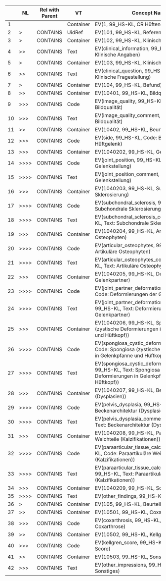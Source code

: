 |    | NL       | Rel with Parent | VT        | Concept Name                                                                                                                    | VM | Req Type | Condition | Value Set Constraint |
|----|----------|-----------------|-----------|---------------------------------------------------------------------------------------------------------------------------------|----|----------|-----------|----------------------|
| 1  |          |                 | Container | EV(1, 99\_HS-KL, CR Hüftendoprothetik)                                                                                          | 1  | M        |           |                      |
| 2  | \>       | CONTAINS        | UidRef    | EV(101, 99\_HS-KL, ReferencedSeries)                                                                                            | 1  | M        |           |                      |
| 3  | \>       | CONTAINS        | Container | EV(102, 99\_HS-KL, Klinische Angaben)                                                                                           | 1  | M        |           |                      |
| 4  | \>\>     | CONTAINS        | Text      | EV(clinical\_information, 99\_HS-KL, Text: Klinische Angaben)                                                                   | 1  | M        |           |                      |
| 5  | \>       | CONTAINS        | Container | EV(103, 99\_HS-KL, Klinische Fragestellung)                                                                                     | 1  | M        |           |                      |
| 6  | \>\>     | CONTAINS        | Text      | EV(clinical\_question, 99\_HS-KL, Text: Klinische Fragestellung)                                                                | 1  | M        |           |                      |
| 7  | \>       | CONTAINS        | Container | EV(104, 99\_HS-KL, Befund)                                                                                                      | 1  | M        |           |                      |
| 8  | \>\>     | CONTAINS        | Container | EV(10401, 99\_HS-KL, Bildqualität)                                                                                              | 1  | M        |           |                      |
| 9  | \>\>\>   | CONTAINS        | Code      | EV(image\_quality, 99\_HS-KL, Code: Bildqualität)                                                                               | 1  | M        |           | CID 6044             |
| 10 | \>\>\>   | CONTAINS        | Text      | EV(image\_quality\_comment, 99\_HS-KL, Text: Bildqualität)                                                                      | 1  | M        |           |                      |
| 11 | \>\>     | CONTAINS        | Container | EV(10402, 99\_HS-KL, Beurteiltes Hüftgelenk)                                                                                    | 1  | M        |           |                      |
| 12 | \>\>\>   | CONTAINS        | Code      | EV(side, 99\_HS-KL, Code: Beurteiltes Hüftgelenk)                                                                               | 1  | M        |           | CID 247              |
| 13 | \>\>\>   | CONTAINS        | Container | EV(1040202, 99\_HS-KL, Gelenkstellung)                                                                                          | 1  | M        |           |                      |
| 14 | \>\>\>\> | CONTAINS        | Code      | EV(joint\_position, 99\_HS-KL, Code: Gelenkstellung)                                                                            | 1  | M        |           | CID 99\_1            |
| 15 | \>\>\>\> | CONTAINS        | Text      | EV(joint\_position\_comment, 99\_HS-KL, Text: Gelenkstellung)                                                                   | 1  | M        |           |                      |
| 16 | \>\>\>   | CONTAINS        | Container | EV(1040203, 99\_HS-KL, Subchondrale Sklerosierung)                                                                              | 1  | M        |           |                      |
| 17 | \>\>\>\> | CONTAINS        | Code      | EV(subchondral\_sclerosis, 99\_HS-KL, Code: Subchondrale Sklerosierung)                                                         | 1  | M        |           | CID 99\_2            |
| 18 | \>\>\>\> | CONTAINS        | Text      | EV(subchondral\_sclerosis\_comment, 99\_HS-KL, Text: Subchondrale Sklerosierung)                                                | 1  | M        |           |                      |
| 19 | \>\>\>   | CONTAINS        | Container | EV(1040204, 99\_HS-KL, Artikuläre Osteophyten)                                                                                  | 1  | M        |           |                      |
| 20 | \>\>\>\> | CONTAINS        | Code      | EV(articular\_osteophytes, 99\_HS-KL, Code: Artikuläre Osteophyten)                                                             | 1  | M        |           | CID 99\_2            |
| 21 | \>\>\>\> | CONTAINS        | Text      | EV(articular\_osteophytes\_comment, 99\_HS-KL, Text: Artikuläre Osteophyten)                                                    | 1  | M        |           |                      |
| 22 | \>\>\>   | CONTAINS        | Container | EV(1040205, 99\_HS-KL, Deformierungen der Gelenkpartner)                                                                        | 1  | M        |           |                      |
| 23 | \>\>\>\> | CONTAINS        | Code      | EV(joint\_partner\_deformation, 99\_HS-KL, Code: Deformierungen der Gelenkpartner)                                              | 1  | M        |           | CID 99\_2            |
| 24 | \>\>\>\> | CONTAINS        | Text      | EV(joint\_partner\_deformation\_comment, 99\_HS-KL, Text: Deformierungen der Gelenkpartner)                                     | 1  | M        |           |                      |
| 25 | \>\>\>   | CONTAINS        | Container | EV(1040206, 99\_HS-KL, Spongiosa (zystische Deformierungen in Gelenkpfanne und Hüftkopf))                                       | 1  | M        |           |                      |
| 26 | \>\>\>\> | CONTAINS        | Code      | EV(spongiosa\_cystic\_deformation, 99\_HS-KL, Code: Spongiosa (zystische Deformierungen in Gelenkpfanne und Hüftkopf))          | 1  | M        |           | CID 99\_2            |
| 27 | \>\>\>\> | CONTAINS        | Text      | EV(spongiosa\_cystic\_deformation\_comment, 99\_HS-KL, Text: Spongiosa (zystische Deformierungen in Gelenkpfanne und Hüftkopf)) | 1  | M        |           |                      |
| 28 | \>\>\>   | CONTAINS        | Container | EV(1040207, 99\_HS-KL, Beckenarchitektur (Dysplasien))                                                                          | 1  | M        |           |                      |
| 29 | \>\>\>\> | CONTAINS        | Code      | EV(pelvis\_dysplasia, 99\_HS-KL, Code: Beckenarchitektur (Dysplasien))                                                          | 1  | M        |           | CID 231              |
| 30 | \>\>\>\> | CONTAINS        | Text      | EV(pelvis\_dysplasia\_comment, 99\_HS-KL, Text: Beckenarchitektur (Dysplasien))                                                 | 1  | M        |           |                      |
| 31 | \>\>\>   | CONTAINS        | Container | EV(1040208, 99\_HS-KL, Paraartikuläre Weichteile (Kalzifikationen))                                                             | 1  | M        |           |                      |
| 32 | \>\>\>\> | CONTAINS        | Code      | EV(paraarticular\_tissue\_calcification, 99\_HS-KL, Code: Paraartikuläre Weichteile (Kalzifikationen))                          | 1  | M        |           | CID 99\_3            |
| 33 | \>\>\>\> | CONTAINS        | Text      | EV(paraarticular\_tissue\_calcification\_comment, 99\_HS-KL, Text: Paraartikuläre Weichteile (Kalzifikationen))                 | 1  | M        |           |                      |
| 34 | \>\>\>   | CONTAINS        | Container | EV(1040209, 99\_HS-KL, Sonstiges)                                                                                               | 1  | M        |           |                      |
| 35 | \>\>\>\> | CONTAINS        | Text      | EV(other\_findings, 99\_HS-KL, Text: Sonstiges)                                                                                 | 1  | M        |           |                      |
| 36 | \>       | CONTAINS        | Container | EV(105, 99\_HS-KL, Beurteilung)                                                                                                 | 1  | M        |           |                      |
| 37 | \>\>     | CONTAINS        | Container | EV(10501, 99\_HS-KL, Coxarthrose)                                                                                               | 1  | M        |           |                      |
| 38 | \>\>\>   | CONTAINS        | Code      | EV(coxarthrosis, 99\_HS-KL, Code: Coxarthrose)                                                                                  | 1  | M        |           | CID 99\_4            |
| 39 | \>\>     | CONTAINS        | Container | EV(10502, 99\_HS-KL, Kellgren-Score)                                                                                            | 1  | M        |           |                      |
| 40 | \>\>\>   | CONTAINS        | Code      | EV(kellgren\_score, 99\_HS-KL, Code: Kellgren-Score)                                                                            | 1  | M        |           | CID 99\_5            |
| 41 | \>\>     | CONTAINS        | Container | EV(10503, 99\_HS-KL, Sonstiges)                                                                                                 | 1  | M        |           |                      |
| 42 | \>\>\>   | CONTAINS        | Text      | EV(other\_impressions, 99\_HS-KL, Text: Sonstiges)                                                                              | 1  | M        |           |                      |
